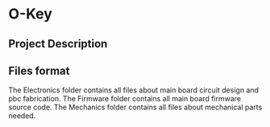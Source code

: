 # O-Key

## Project Description


## Files format

The Electronics folder contains all files about main board circuit design and pbc fabrication.
The Firmware folder contains all main board firmware source code.
The Mechanics folder contains all files about mechanical parts needed.